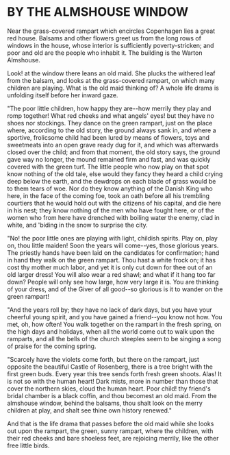 # BY THE ALMSHOUSE WINDOW

Near the grass-covered rampart which encircles Copenhagen lies a
great red house.  Balsams and other flowers greet us from the long rows
of windows in the house, whose interior is sufficiently
poverty-stricken; and poor and old are the people who inhabit it.
The building is the Warton Almshouse.

Look! at the window there leans an old maid.  She plucks the
withered leaf from the balsam, and looks at the grass-covered rampart,
on which many children are playing.  What is the old maid thinking
of?  A whole life drama is unfolding itself before her inward gaze.

"The poor little children, how happy they are--how merrily they
play and romp together!  What red cheeks and what angels' eyes! but
they have no shoes nor stockings.  They dance on the green rampart,
just on the place where, according to the old story, the ground always
sank in, and where a sportive, frolicsome child had been lured by
means of flowers, toys and sweetmeats into an open grave ready dug for
it, and which was afterwards closed over the child; and from that
moment, the old story says, the ground gave way no longer, the mound
remained firm and fast, and was quickly covered with the green turf.
The little people who now play on that spot know nothing of the old
tale, else would they fancy they heard a child crying deep below the
earth, and the dewdrops on each blade of grass would be to them
tears of woe.  Nor do they know anything of the Danish King who here,
in the face of the coming foe, took an oath before all his trembling
courtiers that he would hold out with the citizens of his capital, and
die here in his nest; they know nothing of the men who have fought
here, or of the women who from here have drenched with boiling water
the enemy, clad in white, and 'biding in the snow to surprise the
city.

"No! the poor little ones are playing with light, childish
spirits.  Play on, play on, thou little maiden!  Soon the years will
come--yes, those glorious years.  The priestly hands have been laid
on the candidates for confirmation; hand in hand they walk on the
green rampart.  Thou hast a white frock on; it has cost thy mother much
labor, and yet it is only cut down for thee out of an old larger
dress!  You will also wear a red shawl; and what if it hang too far
down?  People will only see how large, how very large it is.  You are
thinking of your dress, and of the Giver of all good--so glorious is
it to wander on the green rampart!

"And the years roll by; they have no lack of dark days, but you
have your cheerful young spirit, and you have gained a friend--you
know not how.  You met, oh, how often!  You walk together on the rampart
in the fresh spring, on the high days and holidays, when all the world
come out to walk upon the ramparts, and all the bells of the church
steeples seem to be singing a song of praise for the coming spring.

"Scarcely have the violets come forth, but there on the rampart,
just opposite the beautiful Castle of Rosenberg, there is a tree
bright with the first green buds.  Every year this tree sends forth
fresh green shoots.  Alas!  It is not so with the human heart!  Dark
mists, more in number than those that cover the northern skies,
cloud the human heart.  Poor child! thy friend's bridal chamber is a
black coffin, and thou becomest an old maid.  From the almshouse
window, behind the balsams, thou shalt look on the merry children at
play, and shalt see thine own history renewed."

And that is the life drama that passes before the old maid while
she looks out upon the rampart, the green, sunny rampart, where the
children, with their red cheeks and bare shoeless feet, are
rejoicing merrily, like the other free little birds.




